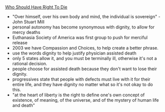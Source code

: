 [Who Should Have Right To Die](https://www.youtube.com/watch?v=7SY119Eib1g)

* "Over himself, over his own body and mind, the individual is sovereign" - John Stuart Mill
* personal autonomy has become synonymous with dignity, to allow for mercy deaths
* Euthanasia Society of America was first group to push for merciful release
* 2003 we have Compassion and Choices, to help create a better phrase.
* use the words dignity to help justify physician assisted death
* only 5 states allow it, and you must be terminally ill, otherwise it's not a rational decision. 
* people choose for assisted death because they don't want to lose their dignity.
* progressives state that people with defects must live with it for their entire life, and they have dignity no matter what so it's not okay to do this.
* "at the heart of liberty is the right to define one's own concept of existence, of meaning, of the universe, and of the mystery of human life and death"